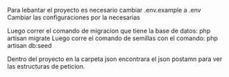 Para lebantar el proyecto es necesario cambiar .env.example a .env
Cambiar las configuraciones por la necesarias

Luego correr el comando de migracion que tiene la base de datos: php artisan migrate
Luego corre el comando de semillas con el comando: php artisan db:seed

Dentro del proyecto en la carpeta json encontrara el json postamn para ver las estructuras de peticion.
